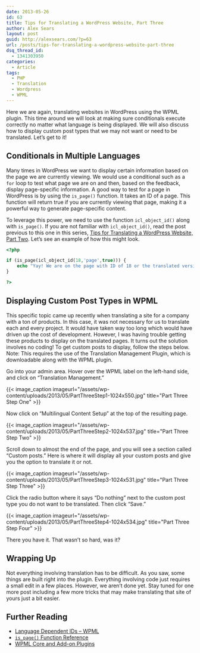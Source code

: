 ```yaml
---
date: 2013-05-26
id: 63
title: Tips for Translating a WordPress Website, Part Three
author: Alex Sears
layout: post
guid: http://alexsears.com/?p=63
url: /posts/tips-for-translating-a-wordpress-website-part-three
dsq_thread_id:
  - 1341303950
categories:
  - Article
tags:
  - PHP
  - Translation
  - Wordpress
  - WPML
---
```

Here we are again, translating websites in WordPress using the WPML plugin. This time around we will look at making sure conditionals execute correctly no matter what language is being displayed. We will also discuss how to display custom post types that we may not want or need to be translated. Let&#8217;s get to it!

<!--more-->

## Conditionals in Multiple Languages

Many times in WordPress we want to display certain information based on the page we are currently viewing. We would use a conditional such as a `for` loop to test what page we are on and then, based on the feedback, display page-specific information. A good way to test for a page in WordPress is by using the `is_page()` function. It takes an ID of a page. This function will return true if you are currently viewing that page, making it a powerful way to generate page-specific content.

To leverage this power, we need to use the function `icl_object_id()` along with `is_page()`. If you are not familiar with `icl_object_id()`, read the post previous to this one in this series, [Tips for Translating a WordPress Website, Part Two][1]. Let&#8217;s see an example of how this might look.

```php
<?php

if (is_page(icl_object_id(18,'page',true))) {
    echo "Yay! We are on the page with ID of 18 or the translated version of page 18.";
}

?>
```

## Displaying Custom Post Types in WPML

This specific topic came up recently when translating a site for a company with a ton of products. In this case, it was not necessary for us to translate each and every project. It would have taken way too long which would have driven up the cost of development. However, I was having trouble getting these products to display on the translated pages. It turns out the solution involves no coding! To get custom posts to display, follow the steps below. Note: This requires the use of the Translation Management Plugin, which is downloadable along with the WPML plugin.

Go into your admin area. Hover over the WPML label on the left-hand side, and click on &#8220;Translation Management.&#8221;

{{< image_caption imageurl="/assets/wp-content/uploads/2013/05/PartThreeStep1-1024x550.jpg" title="Part Three Step One" >}}

Now click on &#8220;Multilingual Content Setup&#8221; at the top of the resulting page.

{{< image_caption imageurl="/assets/wp-content/uploads/2013/05/PartThreeStep2-1024x537.jpg" title="Part Three Step Two" >}}

Scroll down to almost the end of the page, and you will see a section called &#8220;Custom posts.&#8221; Here is where it will display all your custom posts and give you the option to translate it or not.

{{< image_caption imageurl="/assets/wp-content/uploads/2013/05/PartThreeStep3-1024x531.jpg" title="Part Three Step Three" >}}

Click the radio button where it says &#8220;Do nothing&#8221; next to the custom post type you do not want to be translated. Then click &#8220;Save.&#8221;

{{< image_caption imageurl="/assets/wp-content/uploads/2013/05/PartThreeStep4-1024x534.jpg" title="Part Three Step Four" >}}

There you have it. That wasn&#8217;t so hard, was it?

## Wrapping Up

Not everything involving translation has to be difficult. As you saw, some things are built right into the plugin. Everything involving code just requires a small edit in a few places. However, we aren&#8217;t done yet. Stay tuned for one more post including a few more tricks that may make translating that site of yours just a bit easier.

## Further Reading

  * [Language Dependent IDs &#8211; WPML][2]
  * [`is_page()` Function Reference][3]
  * [WPML Core and Add-on Plugins][4]

 [1]: http://alexsears.com/posts/tips-for-translating-a-wordpress-website-part-two
 [2]: http://wpml.org/documentation/support/creating-multilingual-wordpress-themes/language-dependent-ids/
 [3]: http://codex.wordpress.org/Function_Reference/is_page
 [4]: http://wpml.org/documentation/wpml-core-and-add-on-plugins/
